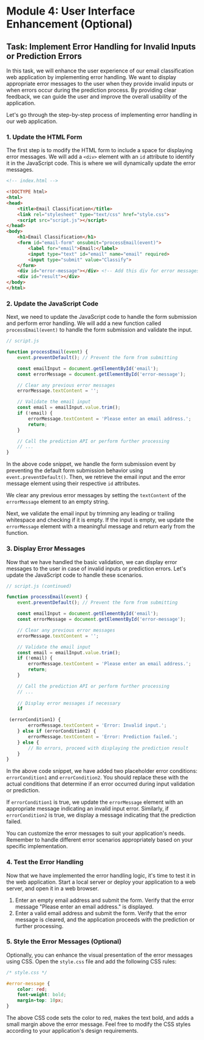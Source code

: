 # Module 4: User Interface Enhancement (Optional)

## Task: Implement Error Handling for Invalid Inputs or Prediction Errors

In this task, we will enhance the user experience of our email classification web application by implementing error handling. We want to display appropriate error messages to the user when they provide invalid inputs or when errors occur during the prediction process. By providing clear feedback, we can guide the user and improve the overall usability of the application.

Let's go through the step-by-step process of implementing error handling in our web application.

### 1. Update the HTML Form

The first step is to modify the HTML form to include a space for displaying error messages. We will add a `<div>` element with an `id` attribute to identify it in the JavaScript code. This is where we will dynamically update the error messages.

```html
<!-- index.html -->

<!DOCTYPE html>
<html>
<head>
    <title>Email Classification</title>
    <link rel="stylesheet" type="text/css" href="style.css">
    <script src="script.js"></script>
</head>
<body>
    <h1>Email Classification</h1>
    <form id="email-form" onsubmit="processEmail(event)">
        <label for="email">Email:</label>
        <input type="text" id="email" name="email" required>
        <input type="submit" value="Classify">
    </form>
    <div id="error-message"></div> <!-- Add this div for error messages -->
    <div id="result"></div>
</body>
</html>
```

### 2. Update the JavaScript Code

Next, we need to update the JavaScript code to handle the form submission and perform error handling. We will add a new function called `processEmail(event)` to handle the form submission and validate the input.

```javascript
// script.js

function processEmail(event) {
    event.preventDefault(); // Prevent the form from submitting

    const emailInput = document.getElementById('email');
    const errorMessage = document.getElementById('error-message');

    // Clear any previous error messages
    errorMessage.textContent = '';

    // Validate the email input
    const email = emailInput.value.trim();
    if (!email) {
        errorMessage.textContent = 'Please enter an email address.';
        return;
    }

    // Call the prediction API or perform further processing
    // ...
}
```

In the above code snippet, we handle the form submission event by preventing the default form submission behavior using `event.preventDefault()`. Then, we retrieve the email input and the error message element using their respective `id` attributes.

We clear any previous error messages by setting the `textContent` of the `errorMessage` element to an empty string.

Next, we validate the email input by trimming any leading or trailing whitespace and checking if it is empty. If the input is empty, we update the `errorMessage` element with a meaningful message and return early from the function.

### 3. Display Error Messages

Now that we have handled the basic validation, we can display error messages to the user in case of invalid inputs or prediction errors. Let's update the JavaScript code to handle these scenarios.

```javascript
// script.js (continued)

function processEmail(event) {
    event.preventDefault(); // Prevent the form from submitting

    const emailInput = document.getElementById('email');
    const errorMessage = document.getElementById('error-message');

    // Clear any previous error messages
    errorMessage.textContent = '';

    // Validate the email input
    const email = emailInput.value.trim();
    if (!email) {
        errorMessage.textContent = 'Please enter an email address.';
        return;
    }

    // Call the prediction API or perform further processing
    // ...
    
    // Display error messages if necessary
    if

 (errorCondition1) {
        errorMessage.textContent = 'Error: Invalid input.';
    } else if (errorCondition2) {
        errorMessage.textContent = 'Error: Prediction failed.';
    } else {
        // No errors, proceed with displaying the prediction result
    }
}
```

In the above code snippet, we have added two placeholder error conditions: `errorCondition1` and `errorCondition2`. You should replace these with the actual conditions that determine if an error occurred during input validation or prediction.

If `errorCondition1` is true, we update the `errorMessage` element with an appropriate message indicating an invalid input error. Similarly, if `errorCondition2` is true, we display a message indicating that the prediction failed.

You can customize the error messages to suit your application's needs. Remember to handle different error scenarios appropriately based on your specific implementation.

### 4. Test the Error Handling

Now that we have implemented the error handling logic, it's time to test it in the web application. Start a local server or deploy your application to a web server, and open it in a web browser.

1. Enter an empty email address and submit the form. Verify that the error message "Please enter an email address." is displayed.
2. Enter a valid email address and submit the form. Verify that the error message is cleared, and the application proceeds with the prediction or further processing.

### 5. Style the Error Messages (Optional)

Optionally, you can enhance the visual presentation of the error messages using CSS. Open the `style.css` file and add the following CSS rules:

```css
/* style.css */

#error-message {
    color: red;
    font-weight: bold;
    margin-top: 10px;
}
```

The above CSS code sets the color to red, makes the text bold, and adds a small margin above the error message. Feel free to modify the CSS styles according to your application's design requirements.

